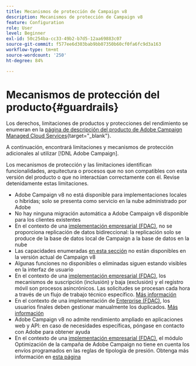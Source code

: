 ```yaml
---
title: Mecanismos de protección de Campaign v8
description: Mecanismos de protección de Campaign v8
feature: Configuration
role: User
level: Beginner
exl-id: 50c254ba-cc33-49b2-b7d5-12aa69883c07
source-git-commit: f577ee6d303bab9bb07350b60cf0fa6fc9d3a163
workflow-type: tm+mt
source-wordcount: '250'
ht-degree: 84%

---
```


# Mecanismos de protección del producto{#guardrails}

Los derechos, limitaciones de productos y protecciones del rendimiento se enumeran en la [página de descripción del producto de Adobe Campaign Managed Cloud Services](https://helpx.adobe.com/es/legal/product-descriptions/adobe-campaign-managed-cloud-services.html){target="_blank"}.

A continuación, encontrará limitaciones y mecanismos de protección adicionales al utilizar [!DNL Adobe Campaign].

Los mecanismos de protección y las limitaciones identifican funcionalidades, arquitectura o procesos que no son compatibles con esta versión del producto o que no interactúan correctamente con él. Revise detenidamente estas limitaciones.

* Adobe Campaign v8 no está disponible para implementaciones locales o híbridas; solo se presenta como servicio en la nube administrado por Adobe
* No hay ninguna migración automática a Adobe Campaign v8 disponible para los clientes existentes
* En el contexto de una [implementación empresarial (FDAC)](../architecture/enterprise-deployment.md), no se proporciona replicación de datos bidireccional: la replicación solo se produce de la base de datos local de Campaign a la base de datos en la nube
* Las capacidades enumeradas [en esta sección](v7-to-v8.md#gs-unavailable-features) no están disponibles en la versión actual de Campaign v8
* Algunas funciones no disponibles o eliminadas siguen estando visibles en la interfaz de usuario
* En el contexto de una [implementación empresarial (FDAC)](../architecture/enterprise-deployment.md), los mecanismos de suscripción (inclusión) y baja (exclusión) y el registro móvil son procesos asincrónicos. Las solicitudes se procesan cada hora a través de un flujo de trabajo técnico específico. [Más información](../architecture/replication.md#tech-wf)
* En el contexto de una implementación de [Enterprise (FDAC)](../architecture/enterprise-deployment.md), los usuarios finales deben gestionar manualmente los duplicados. [Más información](../architecture/keys.md)
* Adobe Campaign v8 no admite rendimiento ampliado en aplicaciones web y API: en caso de necesidades específicas, póngase en contacto con Adobe para obtener ayuda
* En el contexto de una [implementación empresarial (FDAC)](../architecture/enterprise-deployment.md), el módulo Optimización de la campaña de Adobe Campaign no tiene en cuenta los envíos programados en las reglas de tipología de presión. Obtenga más información en [esta página](../../automation/campaign-opt/pressure-rules.md)